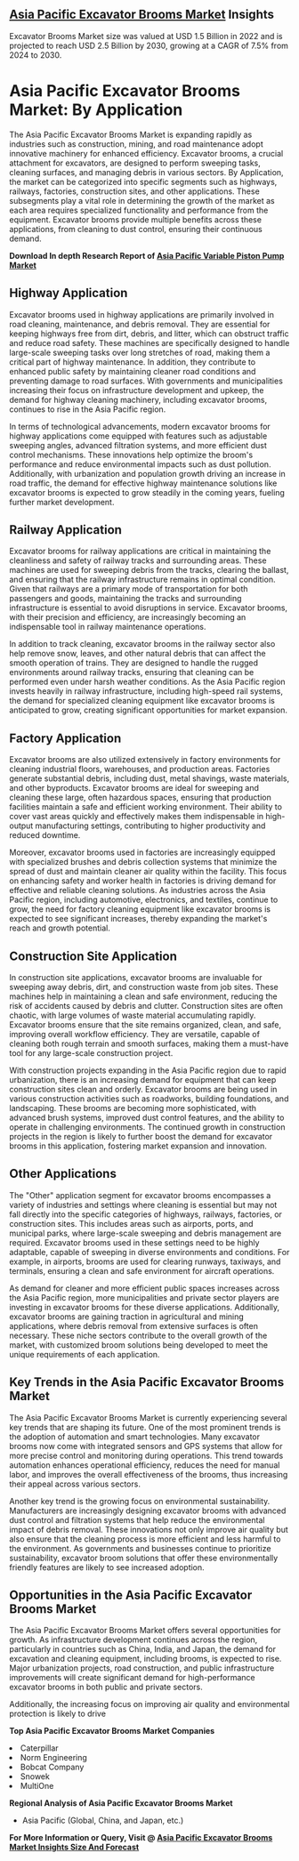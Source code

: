 <h2><a href="https://www.verifiedmarketreports.com/download-sample/?rid=88124&amp;utm_source=Github-Feb&amp;utm_medium=225" target="_blank">Asia Pacific Excavator Brooms Market</a> Insights</h2><p>Excavator Brooms Market size was valued at USD 1.5 Billion in 2022 and is projected to reach USD 2.5 Billion by 2030, growing at a CAGR of 7.5% from 2024 to 2030.</p><p><h1>Asia Pacific Excavator Brooms Market: By Application</h1> <p>The Asia Pacific Excavator Brooms Market is expanding rapidly as industries such as construction, mining, and road maintenance adopt innovative machinery for enhanced efficiency. Excavator brooms, a crucial attachment for excavators, are designed to perform sweeping tasks, cleaning surfaces, and managing debris in various sectors. By Application, the market can be categorized into specific segments such as highways, railways, factories, construction sites, and other applications. These subsegments play a vital role in determining the growth of the market as each area requires specialized functionality and performance from the equipment. Excavator brooms provide multiple benefits across these applications, from cleaning to dust control, ensuring their continuous demand. <p><strong>Download In depth Research Report of <a href="https://www.verifiedmarketreports.com/download-sample/?rid=236118&amp;utm_source=Pulse-Dec&amp;utm_medium=225" target="_blank">Asia Pacific Variable Piston Pump Market</a></strong></p> <h2>Highway Application</h2> <p>Excavator brooms used in highway applications are primarily involved in road cleaning, maintenance, and debris removal. They are essential for keeping highways free from dirt, debris, and litter, which can obstruct traffic and reduce road safety. These machines are specifically designed to handle large-scale sweeping tasks over long stretches of road, making them a critical part of highway maintenance. In addition, they contribute to enhanced public safety by maintaining cleaner road conditions and preventing damage to road surfaces. With governments and municipalities increasing their focus on infrastructure development and upkeep, the demand for highway cleaning machinery, including excavator brooms, continues to rise in the Asia Pacific region. <p>In terms of technological advancements, modern excavator brooms for highway applications come equipped with features such as adjustable sweeping angles, advanced filtration systems, and more efficient dust control mechanisms. These innovations help optimize the broom's performance and reduce environmental impacts such as dust pollution. Additionally, with urbanization and population growth driving an increase in road traffic, the demand for effective highway maintenance solutions like excavator brooms is expected to grow steadily in the coming years, fueling further market development.</p> <h2>Railway Application</h2> <p>Excavator brooms for railway applications are critical in maintaining the cleanliness and safety of railway tracks and surrounding areas. These machines are used for sweeping debris from the tracks, clearing the ballast, and ensuring that the railway infrastructure remains in optimal condition. Given that railways are a primary mode of transportation for both passengers and goods, maintaining the tracks and surrounding infrastructure is essential to avoid disruptions in service. Excavator brooms, with their precision and efficiency, are increasingly becoming an indispensable tool in railway maintenance operations. <p>In addition to track cleaning, excavator brooms in the railway sector also help remove snow, leaves, and other natural debris that can affect the smooth operation of trains. They are designed to handle the rugged environments around railway tracks, ensuring that cleaning can be performed even under harsh weather conditions. As the Asia Pacific region invests heavily in railway infrastructure, including high-speed rail systems, the demand for specialized cleaning equipment like excavator brooms is anticipated to grow, creating significant opportunities for market expansion.</p> <h2>Factory Application</h2> <p>Excavator brooms are also utilized extensively in factory environments for cleaning industrial floors, warehouses, and production areas. Factories generate substantial debris, including dust, metal shavings, waste materials, and other byproducts. Excavator brooms are ideal for sweeping and cleaning these large, often hazardous spaces, ensuring that production facilities maintain a safe and efficient working environment. Their ability to cover vast areas quickly and effectively makes them indispensable in high-output manufacturing settings, contributing to higher productivity and reduced downtime. <p>Moreover, excavator brooms used in factories are increasingly equipped with specialized brushes and debris collection systems that minimize the spread of dust and maintain cleaner air quality within the facility. This focus on enhancing safety and worker health in factories is driving demand for effective and reliable cleaning solutions. As industries across the Asia Pacific region, including automotive, electronics, and textiles, continue to grow, the need for factory cleaning equipment like excavator brooms is expected to see significant increases, thereby expanding the market's reach and growth potential.</p> <h2>Construction Site Application</h2> <p>In construction site applications, excavator brooms are invaluable for sweeping away debris, dirt, and construction waste from job sites. These machines help in maintaining a clean and safe environment, reducing the risk of accidents caused by debris and clutter. Construction sites are often chaotic, with large volumes of waste material accumulating rapidly. Excavator brooms ensure that the site remains organized, clean, and safe, improving overall workflow efficiency. They are versatile, capable of cleaning both rough terrain and smooth surfaces, making them a must-have tool for any large-scale construction project. <p>With construction projects expanding in the Asia Pacific region due to rapid urbanization, there is an increasing demand for equipment that can keep construction sites clean and orderly. Excavator brooms are being used in various construction activities such as roadworks, building foundations, and landscaping. These brooms are becoming more sophisticated, with advanced brush systems, improved dust control features, and the ability to operate in challenging environments. The continued growth in construction projects in the region is likely to further boost the demand for excavator brooms in this application, fostering market expansion and innovation.</p> <h2>Other Applications</h2> <p>The "Other" application segment for excavator brooms encompasses a variety of industries and settings where cleaning is essential but may not fall directly into the specific categories of highways, railways, factories, or construction sites. This includes areas such as airports, ports, and municipal parks, where large-scale sweeping and debris management are required. Excavator brooms used in these settings need to be highly adaptable, capable of sweeping in diverse environments and conditions. For example, in airports, brooms are used for clearing runways, taxiways, and terminals, ensuring a clean and safe environment for aircraft operations. <p>As demand for cleaner and more efficient public spaces increases across the Asia Pacific region, more municipalities and private sector players are investing in excavator brooms for these diverse applications. Additionally, excavator brooms are gaining traction in agricultural and mining applications, where debris removal from extensive surfaces is often necessary. These niche sectors contribute to the overall growth of the market, with customized broom solutions being developed to meet the unique requirements of each application.</p> <h2>Key Trends in the Asia Pacific Excavator Brooms Market</h2> <p>The Asia Pacific Excavator Brooms Market is currently experiencing several key trends that are shaping its future. One of the most prominent trends is the adoption of automation and smart technologies. Many excavator brooms now come with integrated sensors and GPS systems that allow for more precise control and monitoring during operations. This trend towards automation enhances operational efficiency, reduces the need for manual labor, and improves the overall effectiveness of the brooms, thus increasing their appeal across various sectors. <p>Another key trend is the growing focus on environmental sustainability. Manufacturers are increasingly designing excavator brooms with advanced dust control and filtration systems that help reduce the environmental impact of debris removal. These innovations not only improve air quality but also ensure that the cleaning process is more efficient and less harmful to the environment. As governments and businesses continue to prioritize sustainability, excavator broom solutions that offer these environmentally friendly features are likely to see increased adoption.</p> <h2>Opportunities in the Asia Pacific Excavator Brooms Market</h2> <p>The Asia Pacific Excavator Brooms Market offers several opportunities for growth. As infrastructure development continues across the region, particularly in countries such as China, India, and Japan, the demand for excavation and cleaning equipment, including brooms, is expected to rise. Major urbanization projects, road construction, and public infrastructure improvements will create significant demand for high-performance excavator brooms in both public and private sectors. <p>Additionally, the increasing focus on improving air quality and environmental protection is likely to drive</p><p><strong>Top Asia Pacific Excavator Brooms Market Companies</strong></p><div data-test-id=""><p><li>Caterpillar</li><li> Norm Engineering</li><li> Bobcat Company</li><li> Snowek</li><li> MultiOne</li></p><div><strong>Regional Analysis of&nbsp;Asia Pacific Excavator Brooms Market</strong></div><ul><li dir="ltr"><p dir="ltr">Asia Pacific (Global, China, and Japan, etc.)</p></li></ul><p><strong>For More Information or Query, Visit @&nbsp;</strong><strong><a href="https://www.verifiedmarketreports.com/product/global-excavator-brooms-market-growth-2019-2024/?utm_source=Github-Feb&amp;utm_medium=225" target="_blank">Asia Pacific Excavator Brooms Market Insights Size And Forecast</a></strong></p></div><h2>&nbsp;</h2><div data-test-id="">&nbsp;</div>
